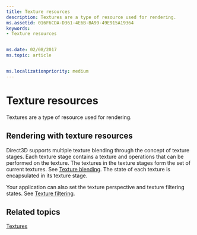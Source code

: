 ```yaml
---
title: Texture resources
description: Textures are a type of resource used for rendering.
ms.assetid: 016F6CDA-D361-4E6B-BA99-49E915A19364
keywords:
- Texture resources


ms.date: 02/08/2017
ms.topic: article


ms.localizationpriority: medium
---
```


# Texture resources


Textures are a type of resource used for rendering.

## <span id="Rendering_with_Texture_Resources"></span><span id="rendering_with_texture_resources"></span><span id="RENDERING_WITH_TEXTURE_RESOURCES"></span>Rendering with texture resources


Direct3D supports multiple texture blending through the concept of texture stages. Each texture stage contains a texture and operations that can be performed on the texture. The textures in the texture stages form the set of current textures. See [Texture blending](texture-blending.md). The state of each texture is encapsulated in its texture stage.

Your application can also set the texture perspective and texture filtering states. See [Texture filtering](texture-filtering.md).

## <span id="related-topics"></span>Related topics


[Textures](textures.md)

 

 




